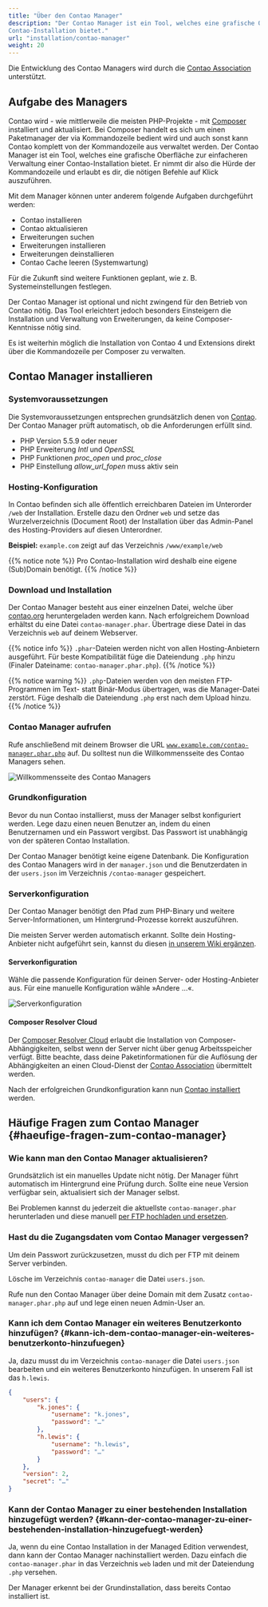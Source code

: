 ```yaml
---
title: "Über den Contao Manager"
description: "Der Contao Manager ist ein Tool, welches eine grafische Oberfläche zur einfachen Verwaltung einer 
Contao-Installation bietet."
url: "installation/contao-manager"
weight: 20
---
```


Die Entwicklung des Contao Managers wird durch die [Contao Association](https://association.contao.org/) unterstützt.

## Aufgabe des Managers

Contao wird - wie mittlerweile die meisten PHP-Projekte - mit [Composer](https://getcomposer.org) installiert und
aktualisiert. Bei Composer handelt es sich um einen Paketmanager der via Kommandozeile bedient wird und auch sonst kann
Contao komplett von der Kommandozeile aus verwaltet werden.
Der Contao Manager ist ein Tool, welches eine grafische Oberfläche zur einfacheren Verwaltung einer Contao-Installation 
bietet. Er nimmt dir also die Hürde der Kommandozeile und erlaubt es dir, die nötigen Befehle auf Klick auszuführen.

Mit dem Manager können unter anderem folgende Aufgaben durchgeführt werden:

- Contao installieren
- Contao aktualisieren
- Erweiterungen suchen
- Erweiterungen installieren
- Erweiterungen deinstallieren
- Contao Cache leeren (Systemwartung)

Für die Zukunft sind weitere Funktionen geplant, wie z. B. Systemeinstellungen festlegen.

Der Contao Manager ist optional und nicht zwingend für den Betrieb von Contao nötig. Das Tool erleichtert jedoch 
besonders Einsteigern die Installation und Verwaltung von Erweiterungen, da keine Composer-Kenntnisse nötig sind.

Es ist weiterhin möglich die Installation von Contao 4 und Extensions direkt über die Kommandozeile per Composer zu 
verwalten.


## Contao Manager installieren


### Systemvoraussetzungen

Die Systemvoraussetzungen entsprechen grundsätzlich denen von [Contao](../../installation/systemvoraussetzungen). Der 
Contao Manager prüft automatisch, ob die Anforderungen erfüllt sind.

- PHP Version 5.5.9 oder neuer
- PHP Erweiterung *Intl* und *OpenSSL*
- PHP Funktionen *proc_open* und *proc_close*
- PHP Einstellung *allow_url_fopen* muss aktiv sein


### Hosting-Konfiguration

In Contao befinden sich alle öffentlich erreichbaren Dateien im Unterorder <code>/web</code> der Installation. Erstelle 
dazu den Ordner <code>web</code> und setze das Wurzelverzeichnis (Document Root) der Installation über das Admin-Panel 
des Hosting-Providers auf diesen Unterordner.

**Beispiel:** <code>example.com</code> zeigt auf das Verzeichnis <code>/www/example/web</code>

{{% notice note %}}
Pro Contao-Installation wird deshalb eine eigene (Sub)Domain benötigt.
{{% /notice %}}


### Download und Installation

Der Contao Manager besteht aus einer einzelnen Datei, welche über [contao.org](https://contao.org/de/download.html) 
heruntergeladen werden kann. Nach erfolgreichem Download erhältst du eine Datei <code>contao-manager.phar</code>. 
Übertrage diese Datei in das Verzeichnis <code>web</code> auf deinem Webserver.

{{% notice info %}}
<code>.phar</code>-Dateien werden nicht von allen Hosting-Anbietern ausgeführt. Für beste Kompatibilität füge die 
Dateiendung <code>.php</code> hinzu (Finaler Dateiname: <code>contao-manager.phar.php</code>).
{{% /notice %}}

{{% notice warning %}}
<code>.php</code>-Dateien werden von den meisten FTP-Programmen im Text- statt Binär-Modus übertragen, was die 
Manager-Datei zerstört. Füge deshalb die Dateiendung <code>.php</code> erst nach dem Upload hinzu.
{{% /notice %}}


### Contao Manager aufrufen

Rufe anschließend mit deinem Browser die URL <code>www.example.com/contao-manager.phar.php</code> auf. Du solltest nun 
die Willkommensseite des Contao Managers sehen.

![Willkommensseite des Contao Managers](/de/installation/images/de/willkommensseite-des-contao-managers.png)


### Grundkonfiguration

Bevor du nun Contao installierst, muss der Manager selbst konfiguriert werden. Lege dazu einen neuen Benutzer an, indem 
du einen Benutzernamen und ein Passwort vergibst. Das Passwort ist unabhängig von der späteren Contao Installation.

Der Contao Manager benötigt keine eigene Datenbank. Die Konfiguration des Contao Managers wird in der 
<code>manager.json</code> und die Benutzerdaten in der <code>users.json</code> im Verzeichnis 
<code>/contao-manager</code> gespeichert.


### Serverkonfiguration

Der Contao Manager benötigt den Pfad zum PHP-Binary und weitere Server-Informationen, um Hintergrund-Prozesse korrekt 
auszuführen.

Die meisten Server werden automatisch erkannt. Sollte dein Hosting-Anbieter nicht aufgeführt sein, kannst du diesen [in 
unserem Wiki ergänzen](https://github.com/contao/contao-manager/wiki).


#### Serverkonfiguration

Wähle die passende Konfiguration für deinen Server- oder Hosting-Anbieter aus. Für eine manuelle Konfiguration wähle 
»Andere …«.

![Serverkonfiguration](/de/installation/images/de/serverkonfiguration.png)


#### Composer Resolver Cloud

Der [Composer Resolver Cloud](https://composer-resolver.cloud/) erlaubt die Installation von Composer-Abhängigkeiten, 
selbst wenn der Server nicht über genug Arbeitsspeicher verfügt. Bitte beachte, dass deine Paketinformationen für die 
Auflösung der Abhängigkeiten an einen Cloud-Dienst der [Contao Association](https://association.contao.org/) 
übermittelt werden.


Nach der erfolgreichen Grundkonfiguration kann nun 
[Contao installiert](../contao-installieren/#contao-mit-dem-contao-manager-installieren) werden.


## Häufige Fragen zum Contao Manager {#haeufige-fragen-zum-contao-manager}


### Wie kann man den Contao Manager aktualisieren?

Grundsätzlich ist ein manuelles Update nicht nötig. Der Manager führt automatisch im Hintergrund eine Prüfung durch. 
Sollte eine neue Version verfügbar sein, aktualisiert sich der Manager selbst.

Bei Problemen kannst du jederzeit die aktuellste <code>contao-manager.phar</code> herunterladen und diese manuell 
[per FTP hochladen und ersetzen](#download-und-installation).


### Hast du die Zugangsdaten vom Contao Manager vergessen?

Um dein Passwort zurückzusetzen, musst du dich per FTP mit deinem Server verbinden.

Lösche im Verzeichnis <code>contao-manager</code> die Datei <code>users.json</code>.

Rufe nun den Contao Manager über deine Domain mit dem Zusatz <code>contao-manager.phar.php</code> auf und lege einen 
neuen Admin-User an.


### Kann ich dem Contao Manager ein weiteres Benutzerkonto hinzufügen? {#kann-ich-dem-contao-manager-ein-weiteres-benutzerkonto-hinzufuegen}

Ja, dazu musst du im Verzeichnis <code>contao-manager</code> die Datei <code>users.json</code> bearbeiten und ein 
weiteres Benutzerkonto hinzufügen. In unserem Fall ist das <code>h.lewis</code>.

```json
{
    "users": {
        "k.jones": {
            "username": "k.jones",
            "password": "…"
        },
        "h.lewis": {
            "username": "h.lewis",
            "password": "…"
        }
    },
    "version": 2,
    "secret": "…"
}

```

### Kann der Contao Manager zu einer bestehenden Installation hinzugefügt werden? {#kann-der-contao-manager-zu-einer-bestehenden-installation-hinzugefuegt-werden}
    
Ja, wenn du eine Contao Installation in der Managed Edition verwendest, dann kann der Contao Manager nachinstalliert 
werden. Dazu einfach die <code>contao-manager.phar</code> in das Verzeichnis <code>web</code> laden und mit der 
Dateiendung <code>.php</code> versehen.

Der Manager erkennt bei der Grundinstallation, dass bereits Contao installiert ist.
